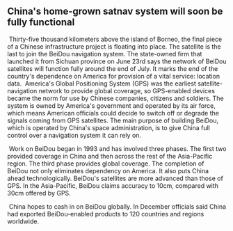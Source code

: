 ## China's home-grown satnav system will soon be fully functional

​		Thirty-five thousand kilometers above the island of Borneo, the final piece of a Chinese infrastructure project is floating into place. The satellite is the last to join the BeiDou navigation system. The state-owned firm that launched it from Sichuan province on June 23rd says the network of BeiDou satellites will function fully around the end of July. It marks the end of the country's dependence on America for provision of a vital service: location data.
​		America's Global Positioning System (GPS) was the earliest satellite-navigation network to provide global coverage, so GPS-enabled devices became the norm for use by Chinese companies, citizens and soldiers. The system is owned by America's government and operated by its air force, which means American officials could decide to switch off or degrade the signals coming from GPS satellites. The main purpose of building BeiDou, which is operated by China's space administration, is to give China full control over a navigation system it can rely on.

​		Work on BeiDou began in 1993 and has involved three phases. The first two provided coverage in China and then across the rest of the Asia-Pacific region. The third phase provides global coverage. The completion of BeiDou not only eliminates dependency on America. It also puts China ahead technologically. BeiDou's satellites are more advanced than those of GPS. In the Asia-Pacific, BeiDou claims accuracy to 10cm, compared with 30cm offered by GPS.

​		China hopes to cash in on BeiDou globally. In December officials said China had exported BeiDou-enabled products to 120 countries and regions worldwide.